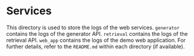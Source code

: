 # Services

This directory is used to store the logs of the web services.
`generator` contains the logs of the generator API.
`retrieval` contains the logs of the retrieval API.
`web_app` contains the logs of the demo web application.
For further details, refer to the `README.md` within each directory (if available).
